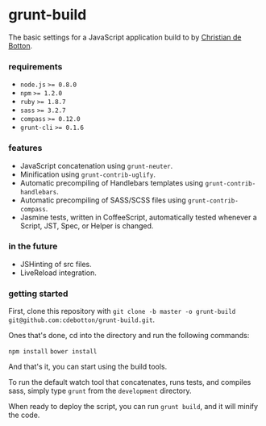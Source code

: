 grunt-build
===========

The basic settings for a JavaScript application build to by [Christian de Botton](mailto:debotton@brooklynunited.com).

### requirements
- `node.js` `>= 0.8.0`
- `npm` `>= 1.2.0`
- `ruby` `>= 1.8.7`
- `sass` `>= 3.2.7`
- `compass` `>= 0.12.0`
- `grunt-cli` `>= 0.1.6`

### features
- JavaScript concatenation using `grunt-neuter`.
- Minification using `grunt-contrib-uglify`.
- Automatic precompiling of Handlebars templates using `grunt-contrib-handlebars`.
- Automatic precompiling of SASS/SCSS files using `grunt-contrib-compass`.
- Jasmine tests, written in CoffeeScript, automatically tested whenever a Script, JST, Spec, or Helper is changed.

### in the future
- JSHinting of src files.
- LiveReload integration.

### getting started
First, clone this repository with `git clone -b master -o grunt-build git@github.com:cdebotton/grunt-build.git`.

Ones that's done, cd into the directory and run the following commands:

`npm install`
`bower install`

And that's it, you can start using the build tools.

To run the default watch tool that concatenates, runs tests, and compiles sass, simply type `grunt` from the `development` directory.

When ready to deploy the script, you can run `grunt build`, and it will minify the code.
